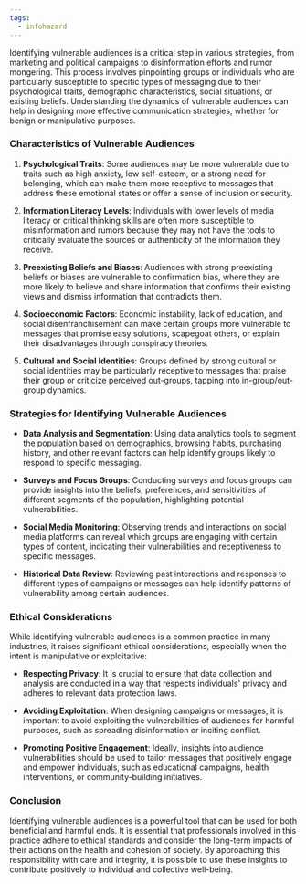 ```yaml
---
tags:
  - infohazard
---
```

Identifying vulnerable audiences is a critical step in various strategies, from marketing and political campaigns to disinformation efforts and rumor mongering. This process involves pinpointing groups or individuals who are particularly susceptible to specific types of messaging due to their psychological traits, demographic characteristics, social situations, or existing beliefs. Understanding the dynamics of vulnerable audiences can help in designing more effective communication strategies, whether for benign or manipulative purposes.

### Characteristics of Vulnerable Audiences

1. **Psychological Traits**: Some audiences may be more vulnerable due to traits such as high anxiety, low self-esteem, or a strong need for belonging, which can make them more receptive to messages that address these emotional states or offer a sense of inclusion or security.

2. **Information Literacy Levels**: Individuals with lower levels of media literacy or critical thinking skills are often more susceptible to misinformation and rumors because they may not have the tools to critically evaluate the sources or authenticity of the information they receive.

3. **Preexisting Beliefs and Biases**: Audiences with strong preexisting beliefs or biases are vulnerable to confirmation bias, where they are more likely to believe and share information that confirms their existing views and dismiss information that contradicts them.

4. **Socioeconomic Factors**: Economic instability, lack of education, and social disenfranchisement can make certain groups more vulnerable to messages that promise easy solutions, scapegoat others, or explain their disadvantages through conspiracy theories.

5. **Cultural and Social Identities**: Groups defined by strong cultural or social identities may be particularly receptive to messages that praise their group or criticize perceived out-groups, tapping into in-group/out-group dynamics.

### Strategies for Identifying Vulnerable Audiences

- **Data Analysis and Segmentation**: Using data analytics tools to segment the population based on demographics, browsing habits, purchasing history, and other relevant factors can help identify groups likely to respond to specific messaging.

- **Surveys and Focus Groups**: Conducting surveys and focus groups can provide insights into the beliefs, preferences, and sensitivities of different segments of the population, highlighting potential vulnerabilities.

- **Social Media Monitoring**: Observing trends and interactions on social media platforms can reveal which groups are engaging with certain types of content, indicating their vulnerabilities and receptiveness to specific messages.

- **Historical Data Review**: Reviewing past interactions and responses to different types of campaigns or messages can help identify patterns of vulnerability among certain audiences.

### Ethical Considerations

While identifying vulnerable audiences is a common practice in many industries, it raises significant ethical considerations, especially when the intent is manipulative or exploitative:

- **Respecting Privacy**: It is crucial to ensure that data collection and analysis are conducted in a way that respects individuals' privacy and adheres to relevant data protection laws.

- **Avoiding Exploitation**: When designing campaigns or messages, it is important to avoid exploiting the vulnerabilities of audiences for harmful purposes, such as spreading disinformation or inciting conflict.

- **Promoting Positive Engagement**: Ideally, insights into audience vulnerabilities should be used to tailor messages that positively engage and empower individuals, such as educational campaigns, health interventions, or community-building initiatives.

### Conclusion

Identifying vulnerable audiences is a powerful tool that can be used for both beneficial and harmful ends. It is essential that professionals involved in this practice adhere to ethical standards and consider the long-term impacts of their actions on the health and cohesion of society. By approaching this responsibility with care and integrity, it is possible to use these insights to contribute positively to individual and collective well-being.